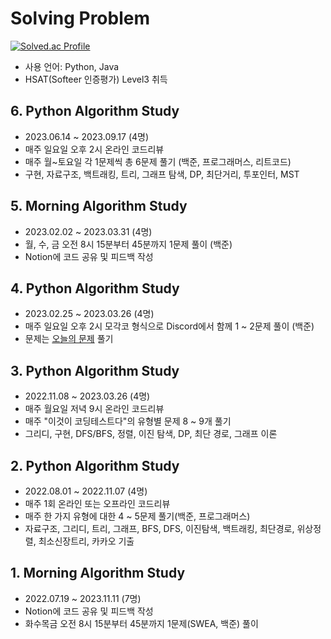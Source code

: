 # Solving Problem

[![Solved.ac Profile](http://mazassumnida.wtf/api/v2/generate_badge?boj=jeey0124)](https://solved.ac/jeey0124/)
- 사용 언어: Python, Java
- HSAT(Softeer 인증평가) Level3 취득

## 6. Python Algorithm Study
- 2023.06.14 ~ 2023.09.17 (4명)
- 매주 일요일 오후 2시 온라인 코드리뷰
- 매주 월~토요일 각 1문제씩 총 6문제 풀기 (백준, 프로그래머스, 리트코드)
- 구현, 자료구조, 백트래킹, 트리, 그래프 탐색, DP, 최단거리, 투포인터, MST

## 5. Morning Algorithm Study
- 2023.02.02 ~ 2023.03.31 (4명)
- 월, 수, 금 오전 8시 15분부터 45분까지 1문제 풀이 (백준)
- Notion에 코드 공유 및 피드백 작성

## 4. Python Algorithm Study
- 2023.02.25 ~ 2023.03.26 (4명)
- 매주 일요일 오후 2시 모각코 형식으로 Discord에서 함께 1 ~ 2문제 풀이 (백준)
- 문제는 [오늘의 문제](https://github.com/tony9402/baekjoon/blob/main/picked.md) 풀기

## 3. Python Algorithm Study
- 2022.11.08 ~ 2023.03.26 (4명)
- 매주 월요일 저녁 9시 온라인 코드리뷰
- 매주 "이것이 코딩테스트다"의 유형별 문제 8 ~ 9개 풀기
- 그리디, 구현, DFS/BFS, 정렬, 이진 탐색, DP, 최단 경로, 그래프 이론

## 2. Python Algorithm Study
- 2022.08.01 ~ 2022.11.07 (4명)
- 매주 1회 온라인 또는 오프라인 코드리뷰
- 매주 한 가지 유형에 대한 4 ~ 5문제 풀기(백준, 프로그래머스)
- 자료구조, 그리디, 트리, 그래프, BFS, DFS, 이진탐색, 백트래킹, 최단경로, 위상정렬, 최소신장트리, 카카오 기출

## 1. Morning Algorithm Study
- 2022.07.19 ~ 2023.11.11 (7명)
- Notion에 코드 공유 및 피드백 작성
- 화수목금 오전 8시 15분부터 45분까지 1문제(SWEA, 백준) 풀이
